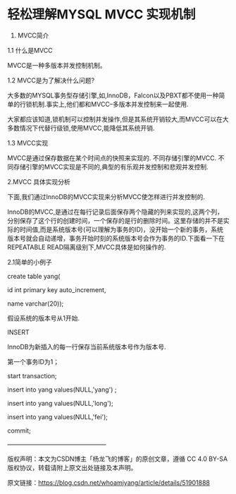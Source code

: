 # 轻松理解MYSQL MVCC 实现机制

1. MVCC简介

1.1 什么是MVCC

MVCC是一种多版本并发控制机制。



1.2 MVCC是为了解决什么问题?

大多数的MYSQL事务型存储引擎,如,InnoDB，Falcon以及PBXT都不使用一种简单的行锁机制.事实上,他们都和MVCC–多版本并发控制来一起使用.

大家都应该知道,锁机制可以控制并发操作,但是其系统开销较大,而MVCC可以在大多数情况下代替行级锁,使用MVCC,能降低其系统开销.

1.3 MVCC实现

MVCC是通过保存数据在某个时间点的快照来实现的. 不同存储引擎的MVCC. 不同存储引擎的MVCC实现是不同的,典型的有乐观并发控制和悲观并发控制.



2.MVCC 具体实现分析

下面,我们通过InnoDB的MVCC实现来分析MVCC使怎样进行并发控制的. 

InnoDB的MVCC,是通过在每行记录后面保存两个隐藏的列来实现的,这两个列，分别保存了这个行的创建时间，一个保存的是行的删除时间。这里存储的并不是实际的时间值,而是系统版本号\(可以理解为事务的ID\)，没开始一个新的事务，系统版本号就会自动递增，事务开始时刻的系统版本号会作为事务的ID.下面看一下在REPEATABLE READ隔离级别下,MVCC具体是如何操作的.



2.1简单的小例子

create table yang\( 

id int primary key auto\_increment, 

name varchar\(20\)\);



假设系统的版本号从1开始.



INSERT

InnoDB为新插入的每一行保存当前系统版本号作为版本号. 

第一个事务ID为1；



start transaction;

insert into yang values\(NULL,'yang'\) ;

insert into yang values\(NULL,'long'\);

insert into yang values\(NULL,'fei'\);

commit;

————————————————

版权声明：本文为CSDN博主「杨龙飞的博客」的原创文章，遵循 CC 4.0 BY-SA 版权协议，转载请附上原文出处链接及本声明。

原文链接：https://blog.csdn.net/whoamiyang/article/details/51901888



